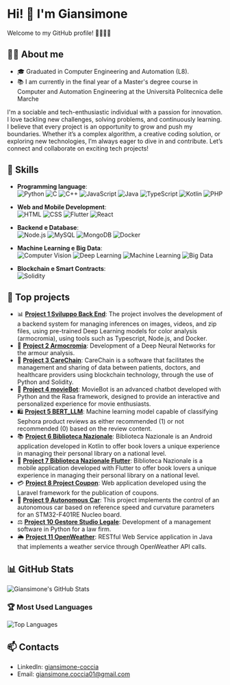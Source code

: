 # Hi! 👋 I'm Giansimone

Welcome to my GitHub profile! 👨‍💻👩‍💻

## 👨‍💻 About me
- 🎓 Graduated in Computer Engineering and Automation (L8).
- 📚 I am currently in the final year of a Master's degree course in Computer and Automation Engineering at the Università Politecnica delle Marche

I'm a sociable and tech-enthusiastic individual with a passion for innovation. I love tackling new challenges, solving problems, and continuously learning. I believe that every project is an opportunity to grow and push my boundaries. Whether it’s a complex algorithm, a creative coding solution, or exploring new technologies, I’m always eager to dive in and contribute. Let’s connect and collaborate on exciting tech projects!

## 🚀 Skills

- **Programming language**:  
  ![Python](https://img.shields.io/badge/Python-3776AB?style=for-the-badge&logo=python&logoColor=white)
  ![C](https://img.shields.io/badge/C-A8B9CC?style=for-the-badge&logo=c&logoColor=white)
  ![C++](https://img.shields.io/badge/C++-00599C?style=for-the-badge&logo=cplusplus&logoColor=white)
  ![JavaScript](https://img.shields.io/badge/JavaScript-F7DF1E?style=for-the-badge&logo=javascript&logoColor=black)
  ![Java](https://img.shields.io/badge/Java-007396?style=for-the-badge&logo=java&logoColor=white)
  ![TypeScript](https://img.shields.io/badge/TypeScript-3178C6?style=for-the-badge&logo=typescript&logoColor=white)
  ![Kotlin](https://img.shields.io/badge/Kotlin-0095D5?style=for-the-badge&logo=kotlin&logoColor=white)
  ![PHP](https://img.shields.io/badge/PHP-777BB4?style=for-the-badge&logo=php&logoColor=white)

- **Web and Mobile Development**:  
  ![HTML](https://img.shields.io/badge/HTML5-E34F26?style=for-the-badge&logo=html5&logoColor=white)
  ![CSS](https://img.shields.io/badge/CSS3-1572B6?style=for-the-badge&logo=css3&logoColor=white)
  ![Flutter](https://img.shields.io/badge/Flutter-02569B?style=for-the-badge&logo=flutter&logoColor=white)
  ![React](https://img.shields.io/badge/React-20232A?style=for-the-badge&logo=react&logoColor=61DAFB)

- **Backend e Database**:  
  ![Node.js](https://img.shields.io/badge/Node.js-43853D?style=for-the-badge&logo=node.js&logoColor=white)
  ![MySQL](https://img.shields.io/badge/MySQL-4479A1?style=for-the-badge&logo=mysql&logoColor=white)
  ![MongoDB](https://img.shields.io/badge/MongoDB-4EA94B?style=for-the-badge&logo=mongodb&logoColor=white)
  ![Docker](https://img.shields.io/badge/Docker-2496ED?style=for-the-badge&logo=docker&logoColor=white)

- **Machine Learning e Big Data**:  
  ![Computer Vision](https://img.shields.io/badge/Computer%20Vision-FF6F00?style=for-the-badge&logo=opencv&logoColor=white)
  ![Deep Learning](https://img.shields.io/badge/Deep%20Learning-FF6F00?style=for-the-badge&logo=tensorflow&logoColor=white)
  ![Machine Learning](https://img.shields.io/badge/Machine%20Learning-007ACC?style=for-the-badge&logo=machine-learning&logoColor=white)
  ![Big Data](https://img.shields.io/badge/Big%20Data-FF8C00?style=for-the-badge&logo=apache-hadoop&logoColor=white)

- **Blockchain e Smart Contracts**:  
  ![Solidity](https://img.shields.io/badge/Solidity-363636?style=for-the-badge&logo=solidity&logoColor=white)


## 🌟 Top projects

- 📊 [**Project 1 Sviluppo Back End**](https://github.com/Giansimone-Coccia/Progetto-PA.git): The project involves the development of a backend system for managing inferences on images, videos, and zip files, using pre-trained Deep Learning models for color analysis (armocromia), using tools such as Typescript, Node.js, and Docker.
- 🎨 [**Project 2 Armocromia**](https://github.com/Giansimone-Coccia/CV-DL-Armocromia.git): Development of a Deep Neural Networks for the armour analysis.
- 🔗 [**Project 3 CareChain**](https://github.com/Giansimone-Coccia/SoftwareSecurity-Blockchain.git): CareChain is a software that facilitates the management and sharing of data between patients, doctors, and healthcare providers using blockchain technology, through the use of Python and Solidity.
- 🤖 [**Project 4 movieBot**](https://github.com/Giansimone-Coccia/movieBot.git): MovieBot is an advanced chatbot developed with Python and the Rasa framework, designed to provide an interactive and personalized experience for movie enthusiasts.
- 🛍️ [**Project 5 BERT_LLM**](https://github.com/Giansimone-Coccia/BERT_Text_Classification.git): Machine learning model capable of classifying Sephora product reviews as either recommended (1) or not recommended (0) based on the review content.
- 📚 [**Project 6 Biblioteca Nazionale**](https://github.com/Giansimone-Coccia/Biblioteca_Nazionale.git): Biblioteca Nazionale is an Android application developed in Kotlin to offer book lovers a unique experience in managing their personal library on a national level.
- 📱 [**Project 7 Biblioteca Nazionale Flutter**](https://github.com/Giansimone-Coccia/Biblioteca_Nazionale_Flutter.git): Biblioteca Nazionale is a mobile application developed with Flutter to offer book lovers a unique experience in managing their personal library on a national level.
- 💳 [**Project 8 Project Coupon**](https://github.com/Giansimone-Coccia/Project_Coupon.git): Web application developed using the Laravel framework for the publication of coupons.
- 🚗 [**Project 9 Autonomous Car**](https://github.com/Giansimone-Coccia/Autonomous-Car.git): This project implements the control of an autonomous car based on reference speed and curvature parameters for an STM32-F401RE Nucleo board.
- ⚖️ [**Project 10 Gestore Studio Legale**](https://github.com/Giansimone-Coccia/GestoreStudioLegale.git): Development of a management software in Python for a law firm.
- 🌦️ [**Project 11 OpenWeather**](https://github.com/Giansimone-Coccia/Progetto-OOP.git): RESTful Web Service application in Java that implements a weather service through OpenWeather API calls.

## 📊 GitHub Stats

![Giansimone's GitHub Stats](https://github-readme-stats.vercel.app/api?username=Giansimone-Coccia&show_icons=true&count_private=true&hide_title=true&hide=prs&theme=radical)

### 🏆 Most Used Languages
![Top Languages](https://github-readme-stats.vercel.app/api/top-langs/?username=Giansimone-Coccia&layout=compact&theme=radical)

## 📫 Contacts
- LinkedIn: [giansimone-coccia](https://www.linkedin.com/in/giansimone-coccia-9a4342247?utm_source=share&utm_campaign=share_via&utm_content=profile&utm_medium=android_app)
- Email: [giansimone.coccia01@gmail.com](mailto:giansimone.coccia01@gmail.com)
